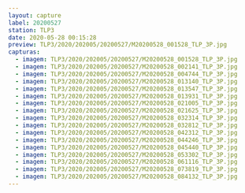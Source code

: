 ```yaml
---
layout: capture
label: 20200527
station: TLP3
date: 2020-05-28 00:15:28
preview: TLP3/2020/202005/20200527/M20200528_001528_TLP_3P.jpg
capturas:
  - imagem: TLP3/2020/202005/20200527/M20200528_001528_TLP_3P.jpg
  - imagem: TLP3/2020/202005/20200527/M20200528_002141_TLP_3P.jpg
  - imagem: TLP3/2020/202005/20200527/M20200528_004744_TLP_3P.jpg
  - imagem: TLP3/2020/202005/20200527/M20200528_013140_TLP_3P.jpg
  - imagem: TLP3/2020/202005/20200527/M20200528_013547_TLP_3P.jpg
  - imagem: TLP3/2020/202005/20200527/M20200528_013931_TLP_3P.jpg
  - imagem: TLP3/2020/202005/20200527/M20200528_021005_TLP_3P.jpg
  - imagem: TLP3/2020/202005/20200527/M20200528_021625_TLP_3P.jpg
  - imagem: TLP3/2020/202005/20200527/M20200528_032314_TLP_3P.jpg
  - imagem: TLP3/2020/202005/20200527/M20200528_032812_TLP_3P.jpg
  - imagem: TLP3/2020/202005/20200527/M20200528_042312_TLP_3P.jpg
  - imagem: TLP3/2020/202005/20200527/M20200528_044246_TLP_3P.jpg
  - imagem: TLP3/2020/202005/20200527/M20200528_045440_TLP_3P.jpg
  - imagem: TLP3/2020/202005/20200527/M20200528_053302_TLP_3P.jpg
  - imagem: TLP3/2020/202005/20200527/M20200528_061116_TLP_3P.jpg
  - imagem: TLP3/2020/202005/20200527/M20200528_073819_TLP_3P.jpg
  - imagem: TLP3/2020/202005/20200527/M20200528_084132_TLP_3P.jpg
---
```

